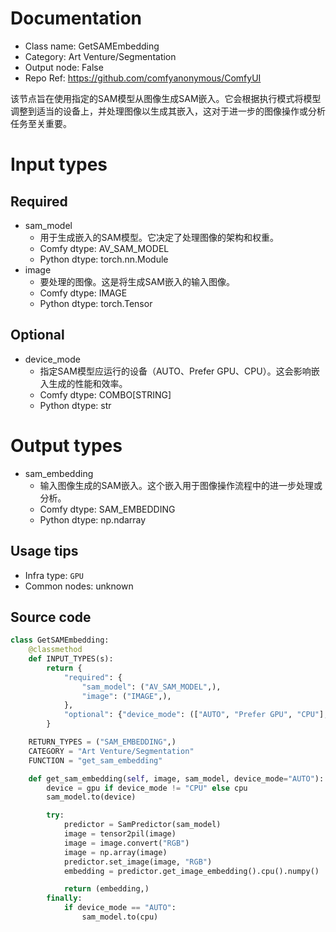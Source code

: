
# Documentation
- Class name: GetSAMEmbedding
- Category: Art Venture/Segmentation
- Output node: False
- Repo Ref: https://github.com/comfyanonymous/ComfyUI

该节点旨在使用指定的SAM模型从图像生成SAM嵌入。它会根据执行模式将模型调整到适当的设备上，并处理图像以生成其嵌入，这对于进一步的图像操作或分析任务至关重要。

# Input types
## Required
- sam_model
    - 用于生成嵌入的SAM模型。它决定了处理图像的架构和权重。
    - Comfy dtype: AV_SAM_MODEL
    - Python dtype: torch.nn.Module
- image
    - 要处理的图像。这是将生成SAM嵌入的输入图像。
    - Comfy dtype: IMAGE
    - Python dtype: torch.Tensor
## Optional
- device_mode
    - 指定SAM模型应运行的设备（AUTO、Prefer GPU、CPU）。这会影响嵌入生成的性能和效率。
    - Comfy dtype: COMBO[STRING]
    - Python dtype: str

# Output types
- sam_embedding
    - 输入图像生成的SAM嵌入。这个嵌入用于图像操作流程中的进一步处理或分析。
    - Comfy dtype: SAM_EMBEDDING
    - Python dtype: np.ndarray


## Usage tips
- Infra type: `GPU`
- Common nodes: unknown


## Source code
```python
class GetSAMEmbedding:
    @classmethod
    def INPUT_TYPES(s):
        return {
            "required": {
                "sam_model": ("AV_SAM_MODEL",),
                "image": ("IMAGE",),
            },
            "optional": {"device_mode": (["AUTO", "Prefer GPU", "CPU"],)},
        }

    RETURN_TYPES = ("SAM_EMBEDDING",)
    CATEGORY = "Art Venture/Segmentation"
    FUNCTION = "get_sam_embedding"

    def get_sam_embedding(self, image, sam_model, device_mode="AUTO"):
        device = gpu if device_mode != "CPU" else cpu
        sam_model.to(device)

        try:
            predictor = SamPredictor(sam_model)
            image = tensor2pil(image)
            image = image.convert("RGB")
            image = np.array(image)
            predictor.set_image(image, "RGB")
            embedding = predictor.get_image_embedding().cpu().numpy()

            return (embedding,)
        finally:
            if device_mode == "AUTO":
                sam_model.to(cpu)

```
